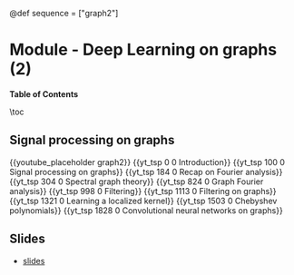 @def sequence = ["graph2"]

# Module - Deep Learning on graphs (2)


**Table of Contents**

\toc


## Signal processing on graphs

{{youtube_placeholder graph2}}
{{yt_tsp 0 0 Introduction}}
{{yt_tsp 100 0 Signal processing on graphs}}
{{yt_tsp 184 0 Recap on Fourier analysis}}
{{yt_tsp 304 0 Spectral graph theory}}
{{yt_tsp 824 0 Graph Fourier analysis}}
{{yt_tsp 998 0 Filtering}}
{{yt_tsp 1113 0 Filtering on graphs}}
{{yt_tsp 1321 0 Learning a localized kernel}}
{{yt_tsp 1503 0 Chebyshev polynomials}}
{{yt_tsp 1828 0 Convolutional neural networks on graphs}}


## Slides

- [slides](https://dataflowr.github.io/slides/deep_graph_2.html)